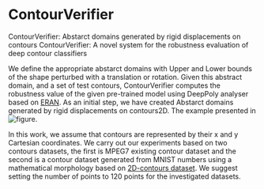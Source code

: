 # ContourVerifier
ContourVerifier: Abstarct domains generated by rigid displacements on contours
ContourVerifier: A novel system for the robustness evaluation of deep contour classifiers

We define the appropriate abstarct domains with Upper and Lower bounds of the shape perturbed with a translation or rotation.
Given this abstract domain, and a set of test contours, ContourVerifier computes the robustness value of the given pre-trained model using DeepPoly analyser based on [ERAN](https://github.com/eth-sri/eran). 
As an initial step, we have created Abstarct domains generated by rigid displacements on contours2D.
The example presented in ![figure](https://github.com/ImenSmatiENSI/ContourVerifier/translation&rotationattacks.png).

In this work, we assume that contours are represented by their x and y Cartesian coordinates.
We carry out our experiments based on two contours datasets, the first is MPEG7 existing contour dataset and the second is a contour dataset generated from
MNIST numbers using a mathematical morphology based on [2D-contours dataset](https://github.com/OueslatiRania/2D-contours-dataset).
We suggest setting the number of points to 120 points for the investigated datasets.
